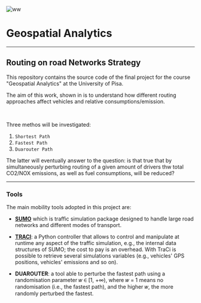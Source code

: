 
<img src="https://i.postimg.cc/NGWzrCF7/ww-removebg-preview.png" alt="ww" border="0"></a>
# Geospatial Analytics
---

## Routing on road Networks Strategy

This repository contains the source code of the final project for the course "Geospatial Analytics" at the University of Pisa.

The aim of this work, shown in is to understand how different routing approaches affect vehicles and relative consumptions/emission.

<br>

Three methos will be investigated:

1.   `Shortest Path`
2.   `Fastest Path`
3.   `Duarouter Path`

The latter will eventually answer to the question: is that true that by simultaneously perturbing routing of a given amount of drivers thw total CO2/NOX emissions, as well as fuel consumptions, will be reduced?

--- 

### Tools

The main mobility tools adopted in this project are:

*  [**SUMO**](https://pypi.org/project/sumolib/) which is traffic simulation package designed to handle large road networks and different modes of transport.

* [**TRACI**](https://sumo.dlr.de/docs/TraCI.html): a Python controller that allows to control and manipulate at runtime any aspect of the traffic simulation, e.g., the internal data structures of SUMO; the cost to pay is an overhead.
With TraCi is possible to retrieve several simulations variables (e.g., vehicles' GPS positions, vehicles' emissions and so on). <br>

* **DUAROUTER**: a tool able to perturbe the fastest path using a randomisation parameter 𝑤 ∈ \[1, $+\infty$\), where 𝑤 = 1 means no randomisation (i.e., the fastest path), and the higher 𝑤, the more randomly perturbed the fastest.





